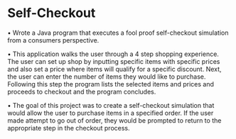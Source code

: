 # Self-Checkout

•	Wrote a Java program that executes a fool proof self-checkout simulation from a consumers perspective. 

•	This application walks the user through a 4 step shopping experience. The user can set up shop by inputting specific items with specific prices and also set a price where items will qualify for a specific discount. Next, the user can enter the number of items they would like to purchase. Following this step the program lists the selected items and prices and proceeds to checkout and the program concludes. 

•	The goal of this project was to create a self-checkout simulation that would allow the user to purchase items in a specified order. If the user made attempt to go out of order, they would be prompted to return to the appropriate step in the checkout process.
